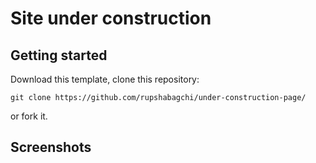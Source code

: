 # Site under construction


## Getting started


Download this template, clone this repository:

`git clone https://github.com/rupshabagchi/under-construction-page/`

or fork it.

## Screenshots


